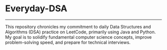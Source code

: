 # Everyday-DSA
---
This repository chronicles my commitment to daily Data Structures and Algorithms (DSA) practice on LeetCode, primarily using Java and Python. My goal is to solidify fundamental computer science concepts, improve problem-solving speed, and prepare for technical interviews.
